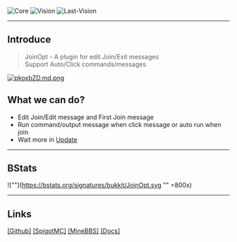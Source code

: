 

![Core](https://img.shields.io/badge/Core-Paper/Spigot-blue)
![Vision](https://img.shields.io/badge/MCVison-1.17+-blue)
![Last-Vision](https://img.shields.io/badge/LastVision-3.0.1-blue)

---

## Introduce
> JoinOpt - A plugin for edit Join/Exit messages<br>
> Support Auto/Click commands/messages

[![pkoxbZD.md.png](https://s21.ax1x.com/2024/07/19/pkoxbZD.md.png)](https://imgse.com/i/pkoxbZD)

## What we can do?

- Edit Join/Edit message and First Join message
- Run command/output message when click message or auto run when join
- Wait more in [Update](/docs/JoinOpt/Update.md)

---
## BStats
![""](https://bstats.org/signatures/bukkit/JoinOpt.svg  "" =800x)

---
## Links
[[Github]](https://github.com/ItsDApples/JoinOpt/releases/tag/JoinOpt) 
[[SpigotMC]](https://www.spigotmc.org/resources/joinopt.114129/)
[[MineBBS]](https://www.minebbs.com/resources/joinopt.8895/)
[[Docs]](https://itsdapples.github.io/OptTools-Docs/docs/JoinOpt/)
